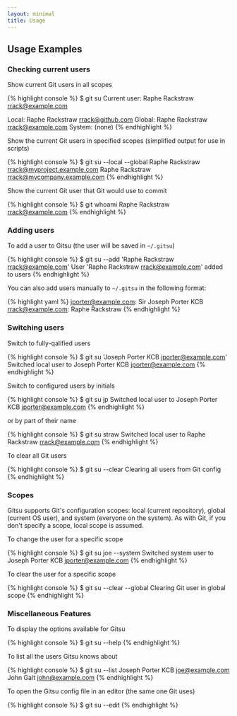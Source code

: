 ```yaml
---
layout: minimal
title: Usage
---
```

## Usage Examples

### Checking current users

Show current Git users in all scopes

{% highlight console %}
$ git su
Current user: Raphe Rackstraw <rrack@example.com>

Local: Raphe Rackstraw <rrack@github.com>
Global: Raphe Rackstraw <rrack@example.com>
System: (none)
{% endhighlight %}

Show the current Git users in specified scopes (simplified output for use in scripts)

{% highlight console %}
$ git su --local --global
Raphe Rackstraw <rrack@myproject.example.com>
Raphe Rackstraw <rrack@mycompany.example.com>
{% endhighlight %}

Show the current Git user that Git would use to commit

{% highlight console %}
$ git whoami
Raphe Rackstraw <rrack@example.com>
{% endhighlight %}

### Adding users

To add a user to Gitsu (the user will be saved in `~/.gitsu`)

{% highlight console %}
$ git su --add 'Raphe Rackstraw <rrack@example.com>'
User 'Raphe Rackstraw <rrack@example.com>' added to users
{% endhighlight %}

You can also add users manually to `~/.gitsu` in the following format:

{% highlight yaml %}
jporter@example.com: Sir Joseph Porter KCB 
rrack@example.com: Raphe Rackstraw
{% endhighlight %}

### Switching users

Switch to fully-qalified users

{% highlight console %}
$ git su 'Joseph Porter KCB <jporter@example.com>'
Switched local user to Joseph Porter KCB <jporter@example.com>
{% endhighlight %}

Switch to configured users by initials

{% highlight console %}
$ git su jp
Switched local user to Joseph Porter KCB <jporter@example.com>
{% endhighlight %}

or by part of their name

{% highlight console %}
$ git su straw
Switched local user to Raphe Rackstraw <rrack@example.com>
{% endhighlight %}

To clear all Git users

{% highlight console %}
$ git su --clear
Clearing all users from Git config
{% endhighlight %}

### Scopes

Gitsu supports Git's configuration scopes: local (current repository), 
global (current OS user), and system (everyone on the system). As with Git, if you 
don't specify a scope, local scope is assumed.

To change the user for a specific scope

{% highlight console %}
$ git su joe --system
Switched system user to Joseph Porter KCB <jporter@example.com>
{% endhighlight %}

To clear the user for a specific scope

{% highlight console %}
$ git su --clear --global
Clearing Git user in global scope
{% endhighlight %}

### Miscellaneous Features

To display the options available for Gitsu

{% highlight console %}
$ git su --help
{% endhighlight %}

To list all the users Gitsu knows about

{% highlight console %}
$ git su --list
Joseph Porter KCB <joe@example.com>
John Galt <john@example.com>
{% endhighlight %}

To open the Gitsu config file in an editor (the same one Git uses)

{% highlight console %}
$ git su --edit
{% endhighlight %}
